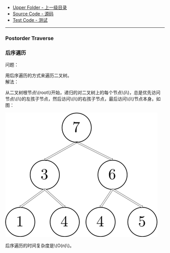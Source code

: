 * [Upper Folder - 上一级目录](../../)
* [Source Code - 源码](https://github.com/zhaochenyou/Way-to-Algorithm/blob/master/src/GraphTheory/Traverse/PostorderTraverse.hpp)
* [Test Code - 测试](https://github.com/zhaochenyou/Way-to-Algorithm/blob/master/src/GraphTheory/Traverse/PostorderTraverse.cpp)

--------

### Postorder Traverse
### 后序遍历
<div>
问题：
<p id="i">用后序遍历的方式来遍历二叉树。 <br>
解法：
<p id="i">从二叉树根节点\(root\)开始，递归的对二叉树上的每个节点\(i\)，总是优先访问节点\(i\)的左孩子节点，然后访问\(i\)的右孩子节点，最后访问\(i\)节点本身。如图： </p>
<p id="c"><img src="../res/PostorderTraverse1.svg" /></p>
<p id="i">后序遍历的时间复杂度是\(O(n)\)。 </p>
</div>
